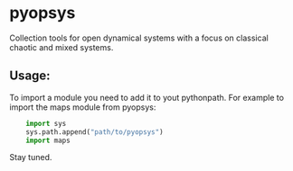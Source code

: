 # pyopsys
Collection tools for open dynamical systems with a focus on classical chaotic and mixed systems.

Usage:
--

To import a module you need to add it to yout pythonpath. For example to import the maps module from pyopsys:
```python
    import sys
    sys.path.append("path/to/pyopsys")
    import maps
```

Stay tuned.
